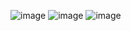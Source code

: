 ![image](https://github.com/user-attachments/assets/448b8bc7-4dd0-4f5d-bad5-bc5c6346ecdf)
![image](https://github.com/user-attachments/assets/d6ee1242-e21c-48a6-a208-4a38c4aea235)
![image](https://github.com/user-attachments/assets/a84a1af6-bba5-46b8-930f-da3130d6f4f2)
